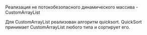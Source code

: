 Реализация не потокобезопасного динамического массива - CustomArrayList

Для CustomArrayList реализован алгоритм quicksort.
QuickSort принимает CustomArrayList любого
типа и сортирует его.
